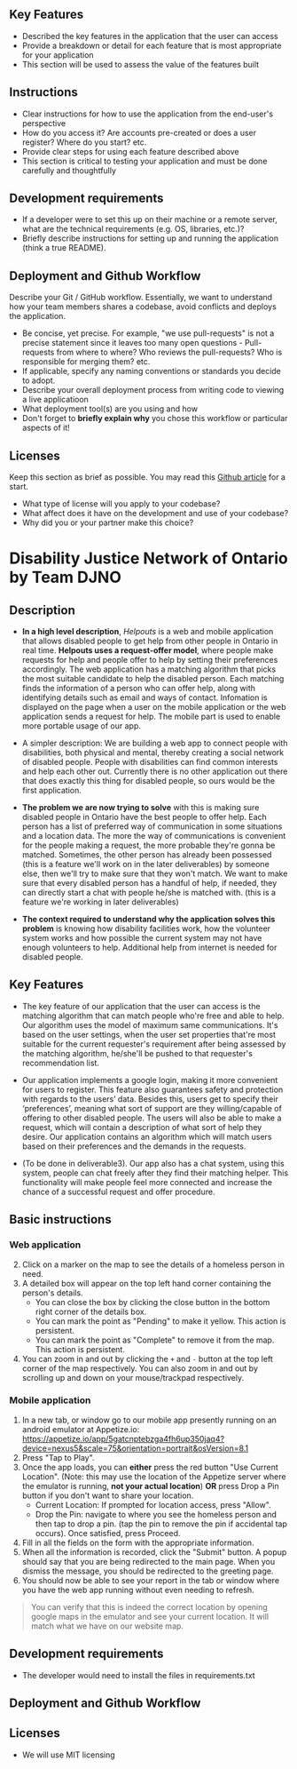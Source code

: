 ## Key Features

- Described the key features in the application that the user can access
- Provide a breakdown or detail for each feature that is most appropriate for your application
- This section will be used to assess the value of the features built

## Instructions

- Clear instructions for how to use the application from the end-user's perspective
- How do you access it? Are accounts pre-created or does a user register? Where do you start? etc.
- Provide clear steps for using each feature described above
- This section is critical to testing your application and must be done carefully and thoughtfully

## Development requirements

- If a developer were to set this up on their machine or a remote server, what are the technical requirements (e.g. OS, libraries, etc.)?
- Briefly describe instructions for setting up and running the application (think a true README).

## Deployment and Github Workflow

Describe your Git / GitHub workflow. Essentially, we want to understand how your team members shares a codebase, avoid conflicts and deploys the application.

- Be concise, yet precise. For example, "we use pull-requests" is not a precise statement since it leaves too many open questions - Pull-requests from where to where? Who reviews the pull-requests? Who is responsible for merging them? etc.
- If applicable, specify any naming conventions or standards you decide to adopt.
- Describe your overall deployment process from writing code to viewing a live applicatioon
- What deployment tool(s) are you using and how
- Don't forget to **briefly explain why** you chose this workflow or particular aspects of it!

## Licenses

Keep this section as brief as possible. You may read this [Github article](https://help.github.com/en/github/creating-cloning-and-archiving-repositories/licensing-a-repository) for a start.

- What type of license will you apply to your codebase?
- What affect does it have on the development and use of your codebase?
- Why did you or your partner make this choice?

# Disability Justice Network of Ontario by Team DJNO

## Description

- **In a high level description**, _Helpouts_ is a web and mobile application that allows disabled people to get help from other people in Ontario in real time. **Helpouts uses a request-offer model**, where people make requests for help and people offer to help by setting their preferences accordingly. The web application has a matching algorithm that picks the most suitable candidate to help the disabled person. Each matching finds the information of a person who can offer help, along with identifying details such as email and ways of contact. Infomation is displayed on the page when a user on the mobile application or the web application sends a request for help. The mobile part is used to enable more portable usage of our app.

- A simpler description: We are building a web app to connect people with disabilities, both physical and mental, thereby creating a social network of disabled people. People with disabilities can find common interests and help each other out. Currently there is no other application out there that does exactly this thing for disabled people, so ours would be the first application.

- **The problem we are now trying to solve** with this is making sure disabled people in Ontario have the best people to offer help. Each person has a list of preferred way of communication in some situations and a location data. The more the way of communications is convenient for the people making a request, the more probable they're gonna be matched. Sometimes, the other person has already been possessed (this is a feature we'll work on in the later deliverables) by someone else, then we'll try to make sure that they won't match. We want to make sure that every disabled person has a handful of help, if needed, they can directly start a chat with people he/she is matched with. (this is a feature we're working in later deliverables)

- **The context required to understand why the application solves this problem** is knowing how disability facilities work, how the volunteer system works and how possible the current system may not have enough volunteers to help. Additional help from internet is needed for disabled people.

## Key Features

- The key feature of our application that the user can access is the matching algorithm that can match people who're free and able to help. Our algorithm uses the model of maximum same communications. It's based on the user settings, when the user set properties that're most suitable for the current requester's requirement after being assessed by the matching algorithm, he/she'll be pushed to that requester's recommendation list.

- Our application implements a google login, making it more convenient for users to register. This feature also guarantees safety and protection with regards to the users’ data. Besides this, users get to specify their ‘preferences’, meaning what sort of support are they willing/capable of offering to other disabled people. The users will also be able to make a request, which will contain a description of what sort of help they desire. Our application contains an algorithm which will match users based on their preferences and the demands in the requests.

- (To be done in deliverable3). Our app also has a chat system, using this system, people can chat freely after they find their matching helper. This functionality will make
  people feel more connected and increase the chance of a successful request and offer procedure.

## Basic instructions

### Web application

2. Click on a marker on the map to see the details of a homeless person in need.
3. A detailed box will appear on the top left hand corner containing the person's details.
   - You can close the box by clicking the close button in the bottom right corner of the details box.
   - You can mark the point as "Pending" to make it yellow. This action is persistent.
   - You can mark the point as "Complete" to remove it from the map. This action is persistent.
4. You can zoom in and out by clicking the `+` and `-` button at the top left corner of the map respectively. You can also zoom in and out by scrolling up and down on your mouse/trackpad respectively.

### Mobile application

1. In a new tab, or window go to our mobile app presently running on an android emulator at Appetize.io: https://appetize.io/app/5gatcnptebzga4fh6up350jaq4?device=nexus5&scale=75&orientation=portrait&osVersion=8.1
2. Press "Tap to Play".
3. Once the app loads, you can **either** press the red button "Use Current Location". (Note: this may use the location of the Appetize server where the emulator is running, **not your actual location**) **OR** press Drop a Pin button if you don't want to share your location.
   - Current Location: If prompted for location access, press "Allow".
   - Drop the Pin: navigate to where you see the homeless person and then tap to drop a pin. (tap the pin to remove the pin if accidental tap occurs). Once satisfied, press Proceed.
4. Fill in all the fields on the form with the appropriate information.
5. When all the information is recorded, click the "Submit" button. A popup should say that you are being redirected to the main page. When you dismiss the message, you should be redirected to the greeting page.
6. You should now be able to see your report in the tab or window where you have the web app running without even needing to refresh.

> You can verify that this is indeed the correct location by opening google maps in the emulator and see your current location. It will match what we have on our website map.

## Development requirements

- The developer would need to install the files in requirements.txt

## Deployment and Github Workflow

## Licenses

- We will use MIT licensing
